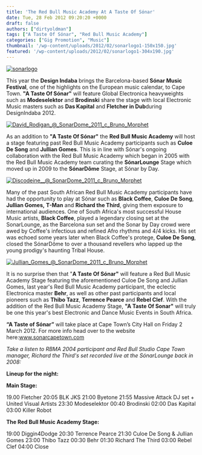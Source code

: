 ```yaml
---
title: 'The Red Bull Music Academy At A Taste Of Sónar'
date: Tue, 28 Feb 2012 09:20:20 +0000
draft: false
authors: ["dirtyoldman"]
tags: ["A Taste Of Sónar", "Red Bull Music Academy"]
categories: ["Gig Promotion", "Music"]
thumbnail: '/wp-content/uploads/2012/02/sonarlogo1-150x150.jpg'
featured: '/wp-content/uploads/2012/02/sonarlogo1-304x190.jpg'
---
```


[![](/wp-content/uploads/2012/02/sonarlogo1-e1330420806763.jpg "sonarlogo")](/2012/02/28/the-red-bull-music-academy-at-a-taste-of-sonar/sonarlogo-2/)

This year the **Design Indaba** brings the Barcelona-based **Sónar Music Festival**, one of the highlights on the European music calendar, to Cape Town. **"A Taste Of Sónar"** will feature Global Electronica heavyweights such as **Modeselektor** and **Brodinski** share the stage with local Electronic Music masters such as **Das Kapital** and **Fletcher in Dub**during DesignIndaba 2012.

[![](/wp-content/uploads/2012/02/David_Rodigan_@_SonarDome_2011_c_Bruno_Morphet-620x380.jpg "David_Rodigan_@_SonarDome_2011_c_Bruno_Morphet")](/2012/02/28/the-red-bull-music-academy-at-a-taste-of-sonar/david_rodigan__sonardome_2011_c_bruno_morphet/)

As an addition to **"A Taste Of Sónar"** the **Red Bull Music Academy** will host a stage featuring past Red Bull Music Academy participants such as **Culoe De Song** and **Jullian Gomes**. This is in line with Sónar's ongoing collaboration with the Red Bull Music Academy  which began in 2005 with the Red Bull Music Academy team curating the **SónarLounge** Stage which moved up in 2009 to the **SónarDôme** Stage, at Sónar by Day.

[![](/wp-content/uploads/2012/02/Discodeine__@_SonarDome_2011_c_Bruno_Morphet-620x380.jpg "Discodeine__@_SonarDome_2011_c_Bruno_Morphet")](/2012/02/28/the-red-bull-music-academy-at-a-taste-of-sonar/discodeine___sonardome_2011_c_bruno_morphet/)

Many of the past South African Red Bull Music Academy participants have had the opportunity to play at Sónar such as **Black Coffee**, **Culoe De Song**, **Jullian Gomes,** **T-Man** and **Richard the Third**, giving them exposure to international audiences. One of South Africa's most successful House Music artists, **Black Coffee**, played a legendary closing set at the SonarLounge, as the Barcelona sun set and the Sonar by Day crowd were awed by Coffee's infectious and refined Afro rhythms and 4/4 kicks. His set was echoed some years later when Black Coffee's protege, **Culoe De Song**, closed the SónarDôme to over a thousand revellers who lapped up the young prodigy's haunting Tribal House.

[![](/wp-content/uploads/2012/02/Jullian_Gomes_@_SonarDome_2011_c_Bruno_Morphet-620x380.jpg "Jullian_Gomes_@_SonarDome_2011_c_Bruno_Morphet")](/2012/02/28/the-red-bull-music-academy-at-a-taste-of-sonar/jullian_gomes__sonardome_2011_c_bruno_morphet/)

It is no surprise then that "**A Taste Of Sónar"** will feature a Red Bull Music Academy Stage featuring the aforementioned Culoe De Song and Jullian Gomes, last year's Red Bull Music Academy participant, the eclectic Electronica master **Behr**, as well as other past participants and local pioneers such as **Thibo Tazz**, **Terrence Pearce** and **Rebel Clef**. With the addition of the Red Bull Music Academy Stage, **"A Taste Of Sonar"** will  truly be one this year's best Electronic and Dance Music Events in South Africa.

**“A Taste of Sónar”** will take place at Cape Town’s City Hall on Friday 2 March 2012. For more info head over to the website here:[www](http://www.sonarcapetown.com/)[.](http://www.sonarcapetown.com/)[sonarcapetown](http://www.sonarcapetown.com/)[.](http://www.sonarcapetown.com/)[com](http://www.sonarcapetown.com/)

_Take a listen to RBMA 2004 participant and Red Bull Studio Cape Town manager, Richard the Third's set recorded live at the SónarLounge_ _back in 2008:_

**Lineup for the night:**

**Main Stage:**

19.00 Fletcher 20:05 BLK JKS 21:00 Byetone 21:55 Massive Attack DJ set + United Visual Artists 23:30 Modeselektor 00:40 Brodinski 02:00 Das Kapital 03:00 Killer Robot

**The Red Bull Music Academy Stage:**

19:00 Diggin4Dodge 20:30 Terrence Pearce 21:30 Culoe De Song & Jullian Gomes 23:00 Thibo Tazz 00:30 Behr 01:30 Richard The Third 03:00 Rebel Clef 04:00 Close

